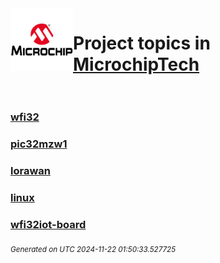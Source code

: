 <img align="left" width="100" height="100" src="logo.jpg">

# Project topics in [MicrochipTech](https://github.com/MicrochipTech)<br/><br/>

### [wfi32](wfi32)
### [pic32mzw1](pic32mzw1)
### [lorawan](lorawan)
### [linux](linux)
### [wfi32iot-board](wfi32iot-board)


<sub><i>Generated on UTC 2024-11-22 01:50:33.527725</i></sub>
